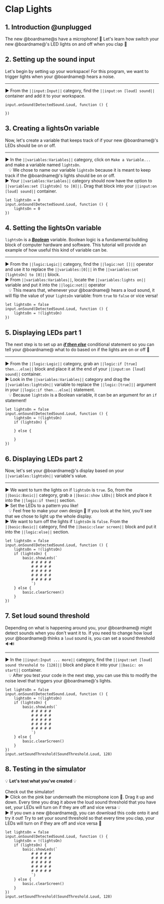 # Clap Lights

## 1. Introduction @unplugged

The new @boardname@s have a microphone! 🎤 Let's learn how switch your new @boardname@'s LED lights on and off when you clap 👏 

## 2. Setting up the sound input

Let's begin by setting up your workspace! For this program, we want to trigger lights when your @boardname@ hears a noise.

---

► From the ``||input:Input||`` category, find the ``||input:on [loud] sound||`` container and add it to your workspace.

```blocks
input.onSound(DetectedSound.Loud, function () {

})
```

## 3. Creating a lightsOn variable

Now, let's create a variable that keeps track of if your new @boardname@'s LEDs should be on or off.

---

► In the ``||variables:Variables||`` category, click on ``Make a Variable...`` and make a variable named ``lightsOn``.
<br/>
&nbsp;&nbsp; 💡 We chose to name our variable ``lightsOn`` because it is meant to keep track if the @boardname@'s lights should be on or off.
<br/>
► Your ``||variables:Variables||`` category should now have the option to ``||variables:set [lightsOn] to [0]||``. Drag that block into your ``||input:on [loud] sound||`` container.

```blocks
let lightsOn = 0
input.onSound(DetectedSound.Loud, function () {
    lightsOn = 0
})
```

## 4. Setting the lightsOn variable

``lightsOn`` is a [__*Boolean*__](#boolean "has one of two possible values: true or false") variable. Boolean logic is a fundamental building block of computer hardware and software. This tutorial will provide an example of how useful this kind of variable can be.

---

► From the ``||logic:Logic||`` category, find the ``||logic:not []||`` operator and use it to replace the ``||variables:[0]||`` in the ``||variables:set [lightsOn] to [0]||`` block.
<br/>
► From ``||variables:Variables||``, locate the ``||variables:lights on||`` variable and put it into the ``||logic:not||`` operator
<br/>
&nbsp;&nbsp; 💡 This means that, whenever your @boardname@ hears a loud sound, it will flip the value of your ``lightsOn`` variable: from ``true`` to ``false`` or vice versa!

```blocks
let lightsOn = false
input.onSound(DetectedSound.Loud, function () {
    lightsOn = !(lightsOn)
})
```

## 5. Displaying LEDs part 1

The next step is to set up an [__*if then else*__](#ifthenelse "runs some code if a Boolean condition is true and different code if the condition is false") conditional statement so you can tell your @boardname@ what to do based on if the lights are on or off 🔆

---

► From the ``||logic:Logic||`` category, grab an ``||logic:if [true] then...else||`` block and place it at the end of your ``||input:on [loud] sound||`` container.
<br/>
► Look in the ``||variables:Variables||`` category and drag the ``||variables:lightsOn||`` variable to replace the ``||logic:[true]||`` argument in your ``||logic:if then...else||`` statement.
󠀢<br/>
&nbsp;&nbsp; 💡 Because ``lightsOn`` is a Boolean variable, it can be an argument for an ``if`` statement!
<br/>

```blocks
let lightsOn = false
input.onSound(DetectedSound.Loud, function () {
    lightsOn = !(lightsOn)
    if (lightsOn) {
    	
    } else {
    	
    }
})
```

## 6. Displaying LEDs part 2

Now, let's set your @boardname@'s display based on your ``||variables:lightsOn||`` variable's value.

---

► We want to turn the lights on if ``lightsOn`` is ``true``. So, from the ``||basic:Basic||`` category, grab a ``||basic:show LEDs||`` block and place it into the ``||logic:if then||`` section.
<br/>
► Set the LEDs to a pattern you like!
<br/>
&nbsp;&nbsp; 💡 Feel free to make your own design 🎨 If you look at the hint, you'll see that we chose to light up the whole display.
󠀢<br/>
► We want to turn off the lights if ``lightsOn`` is ``false``. From the ``||basic:Basic||`` category, find the ``||basic:clear screen||`` block and put it into the ``||logic:else||`` section.

```blocks
let lightsOn = false
input.onSound(DetectedSound.Loud, function () {
    lightsOn = !(lightsOn)
    if (lightsOn) {
    	basic.showLeds(`
            # # # # #
            # # # # #
            # # # # #
            # # # # #
            # # # # #
            `)
    } else {
    	basic.clearScreen()
    }
})
```

## 7. Set loud sound threshold

Depending on what is happening around you, your @boardname@ might detect sounds when you don't want it to. If you need to change how loud your @boardname@ thinks a ``loud`` sound is, you can set a sound threshold 🔉🔊

---

► In the ``||input:Input ... more||`` category, find the ``||input:set [loud] sound threshold to [128]||`` block and place it into your ``||basic: on start||`` container.
<br/>
&nbsp;&nbsp; 💡 After you test your code in the next step, you can use this to modify the noise level that triggers your @boardname@'s lights.

```blocks
let lightsOn = false
input.onSound(DetectedSound.Loud, function () {
    lightsOn = !(lightsOn)
    if (lightsOn) {
    	basic.showLeds(`
            # # # # #
            # # # # #
            # # # # #
            # # # # #
            # # # # #
            `)
    } else {
    	basic.clearScreen()
    }
})
input.setSoundThreshold(SoundThreshold.Loud, 128)
```

## 8. Testing in the simulator

💡 **Let's test what you've created** 💡
<br/>
<br/>
Check out the simulator!
<br/>
► Click on the pink bar underneath the microphone icon 🎤. Drag it up and down. Every time you drag it above the loud sound threshold that you have set, your LEDs will turn on if they are off and vice versa 💡
<br/>
► If you own a new @boardname@, you can download this code onto it and try it out! Try to set your sound threshold so that every time you clap, your LEDs will turn on if they are off and vice versa 👏

```blocks
let lightsOn = false
input.onSound(DetectedSound.Loud, function () {
    lightsOn = !(lightsOn)
    if (lightsOn) {
    	basic.showLeds(`
            # # # # #
            # # # # #
            # # # # #
            # # # # #
            # # # # #
            `)
    } else {
    	basic.clearScreen()
    }
})
input.setSoundThreshold(SoundThreshold.Loud, 128)
```